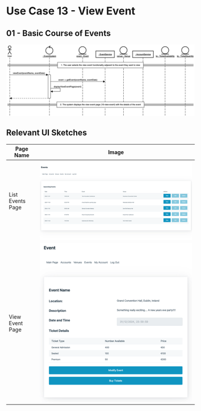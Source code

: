 # Use Case 13 - View Event

## 01 - Basic Course of Events

![View Event - Basic Course of Events](/02-analysis-solution/usecases/images/13-view-event-basic.png)

## Relevant UI Sketches
| Page Name | Image |
|----|------|
| List Events Page | ![List Events Page](/01-requirements-solution/uisketches/14-list-events.png) |
| View Event Page | ![View Event Page](/01-requirements-solution/uisketches/16-view-event.png) |
